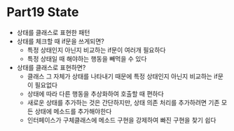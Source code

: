 # Part19 State
- 상태를 클래스로 표현한 패턴
- 상태를 체크할 때 if문을 쓰게되면?
  - 특정 상태인지 아닌지 비교하는 if문이 여러개 필요하다
  - 특정 상태일 때 해야하는 행동을 빼먹을 수 있다
- 상태를 클래스로 표현하면?
  - 클래스 그 자체가 상태를 나타내기 때문에 특정 상태인지 아닌지 비교하는 if문이 필요없다
  - 상태에 따라 다른 행동을 추상화하여 호출할 때 편하다
  - 새로운 상태를 추가하는 것은 간단하지만, 상태 의존 처리를 추가하려면 기존 모든 상태에 메소드를 추가해야한다
  - 인터페이스가 구체클래스에 메소드 구현을 강제하여 빠진 구현을 찾기 쉽다
